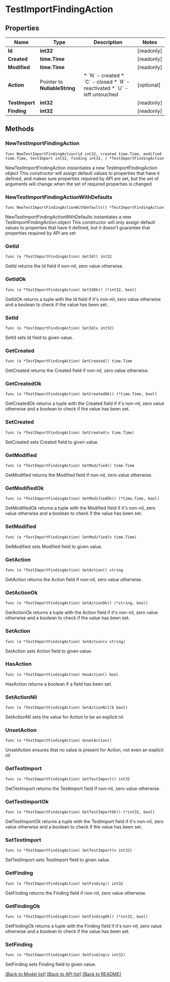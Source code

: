 # TestImportFindingAction

## Properties

Name | Type | Description | Notes
------------ | ------------- | ------------- | -------------
**Id** | **int32** |  | [readonly] 
**Created** | **time.Time** |  | [readonly] 
**Modified** | **time.Time** |  | [readonly] 
**Action** | Pointer to **NullableString** | * &#x60;N&#x60; - created * &#x60;C&#x60; - closed * &#x60;R&#x60; - reactivated * &#x60;U&#x60; - left untouched | [optional] 
**TestImport** | **int32** |  | [readonly] 
**Finding** | **int32** |  | [readonly] 

## Methods

### NewTestImportFindingAction

`func NewTestImportFindingAction(id int32, created time.Time, modified time.Time, testImport int32, finding int32, ) *TestImportFindingAction`

NewTestImportFindingAction instantiates a new TestImportFindingAction object
This constructor will assign default values to properties that have it defined,
and makes sure properties required by API are set, but the set of arguments
will change when the set of required properties is changed

### NewTestImportFindingActionWithDefaults

`func NewTestImportFindingActionWithDefaults() *TestImportFindingAction`

NewTestImportFindingActionWithDefaults instantiates a new TestImportFindingAction object
This constructor will only assign default values to properties that have it defined,
but it doesn't guarantee that properties required by API are set

### GetId

`func (o *TestImportFindingAction) GetId() int32`

GetId returns the Id field if non-nil, zero value otherwise.

### GetIdOk

`func (o *TestImportFindingAction) GetIdOk() (*int32, bool)`

GetIdOk returns a tuple with the Id field if it's non-nil, zero value otherwise
and a boolean to check if the value has been set.

### SetId

`func (o *TestImportFindingAction) SetId(v int32)`

SetId sets Id field to given value.


### GetCreated

`func (o *TestImportFindingAction) GetCreated() time.Time`

GetCreated returns the Created field if non-nil, zero value otherwise.

### GetCreatedOk

`func (o *TestImportFindingAction) GetCreatedOk() (*time.Time, bool)`

GetCreatedOk returns a tuple with the Created field if it's non-nil, zero value otherwise
and a boolean to check if the value has been set.

### SetCreated

`func (o *TestImportFindingAction) SetCreated(v time.Time)`

SetCreated sets Created field to given value.


### GetModified

`func (o *TestImportFindingAction) GetModified() time.Time`

GetModified returns the Modified field if non-nil, zero value otherwise.

### GetModifiedOk

`func (o *TestImportFindingAction) GetModifiedOk() (*time.Time, bool)`

GetModifiedOk returns a tuple with the Modified field if it's non-nil, zero value otherwise
and a boolean to check if the value has been set.

### SetModified

`func (o *TestImportFindingAction) SetModified(v time.Time)`

SetModified sets Modified field to given value.


### GetAction

`func (o *TestImportFindingAction) GetAction() string`

GetAction returns the Action field if non-nil, zero value otherwise.

### GetActionOk

`func (o *TestImportFindingAction) GetActionOk() (*string, bool)`

GetActionOk returns a tuple with the Action field if it's non-nil, zero value otherwise
and a boolean to check if the value has been set.

### SetAction

`func (o *TestImportFindingAction) SetAction(v string)`

SetAction sets Action field to given value.

### HasAction

`func (o *TestImportFindingAction) HasAction() bool`

HasAction returns a boolean if a field has been set.

### SetActionNil

`func (o *TestImportFindingAction) SetActionNil(b bool)`

 SetActionNil sets the value for Action to be an explicit nil

### UnsetAction
`func (o *TestImportFindingAction) UnsetAction()`

UnsetAction ensures that no value is present for Action, not even an explicit nil
### GetTestImport

`func (o *TestImportFindingAction) GetTestImport() int32`

GetTestImport returns the TestImport field if non-nil, zero value otherwise.

### GetTestImportOk

`func (o *TestImportFindingAction) GetTestImportOk() (*int32, bool)`

GetTestImportOk returns a tuple with the TestImport field if it's non-nil, zero value otherwise
and a boolean to check if the value has been set.

### SetTestImport

`func (o *TestImportFindingAction) SetTestImport(v int32)`

SetTestImport sets TestImport field to given value.


### GetFinding

`func (o *TestImportFindingAction) GetFinding() int32`

GetFinding returns the Finding field if non-nil, zero value otherwise.

### GetFindingOk

`func (o *TestImportFindingAction) GetFindingOk() (*int32, bool)`

GetFindingOk returns a tuple with the Finding field if it's non-nil, zero value otherwise
and a boolean to check if the value has been set.

### SetFinding

`func (o *TestImportFindingAction) SetFinding(v int32)`

SetFinding sets Finding field to given value.



[[Back to Model list]](../README.md#documentation-for-models) [[Back to API list]](../README.md#documentation-for-api-endpoints) [[Back to README]](../README.md)


